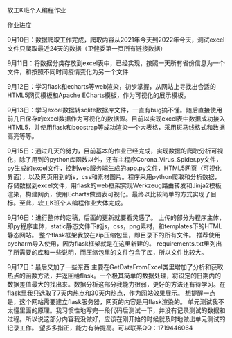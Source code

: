 软工K班个人编程作业

作业进度

9月10日：数据爬取工作完成，爬取内容从2021年今天到2022年今天，测试excel文件只爬取最近24天的数据（卫健委第一页所有链接数据）

9月11日：将数据分类存放到excel表中，已经实现，按照一天所有省份信息为一个文件，和按照不同时间疫情变化为另一个文件

9月12日：学习flask和echarts等web渲染，初步掌握，从网站上寻找出合适的HTML5网页模板和Apache ECharts模板，作为可视化的展示模板。

9月13日：学习excel数据转sqlite数据库文件，一直有bug搞不懂。随后直接使用前几日保存的excel数据作为可视化的数据源。目前以实现excel表中数据成功接入HTML5，并使用flask和boostrap等成功渲染一个大表格，采用斑马线格式和数据高亮等等。 

9月15日：通过几天的努力，目前基本的作业已经完成，实现数据的爬取分析可视化，除了用到的python库函数以外，还有主程序Corona_Virus_Spider.py文件，py生成的excel文件，控制web服务端生成的app.py文件，HTML5网页（可视化界面），以及网页用到的js，css和素材图片。程序采用python爬取和分析数据，存储数据到excel文件，用flask的web框架实现Werkzeug路由转发和Jinja2模板渲染，构建网页，使用Echarts做图表可视化。最终以比较简单的方式实现了目标。至此，软工K班个人编程作业大体完成。

9月16日：进行整体的定稿，后面的更新就要看灵感了。
上传的部分为程序主体，即py程序主体，static静态文件下的js，css，png素材，和templates下的HTML静态网站。
整个flask框架我放在zip压缩包里，即目录下的所有文件。
推荐使用pycharm导入使用，因为flask框架就是在这里新建的。
requirements.txt里列出了所需要的库和一些说明，而压缩包里的文件包含了库，所以文件比较大。

9月17日：最后又加了一些东西
主要在GetDataFromExcel类里增加了分析和获取热点的函数方法，并返回给flask。一个极其简单的数据处理，将设定的日期内的数据差值最大的找出来。数据分析这部分我能力很弱，更好的方法还有待学习。在flask里我只选取了7天内热点和30天内热点，作为网站效果展示。
想提醒一点是，这个网站需要建立flask服务器，网页的内容是用flask渲染的。
单元测试我不太懂里面的原理。我习惯性地写完一段代码后测试一下，并没有记录测试的数据和过程。所以说这部分内容我没做好，应该在刚开始的时候就及时地做出单元测试的记录工作。
望多多指正，能力有待提高。可以联系QQ：1719446064
